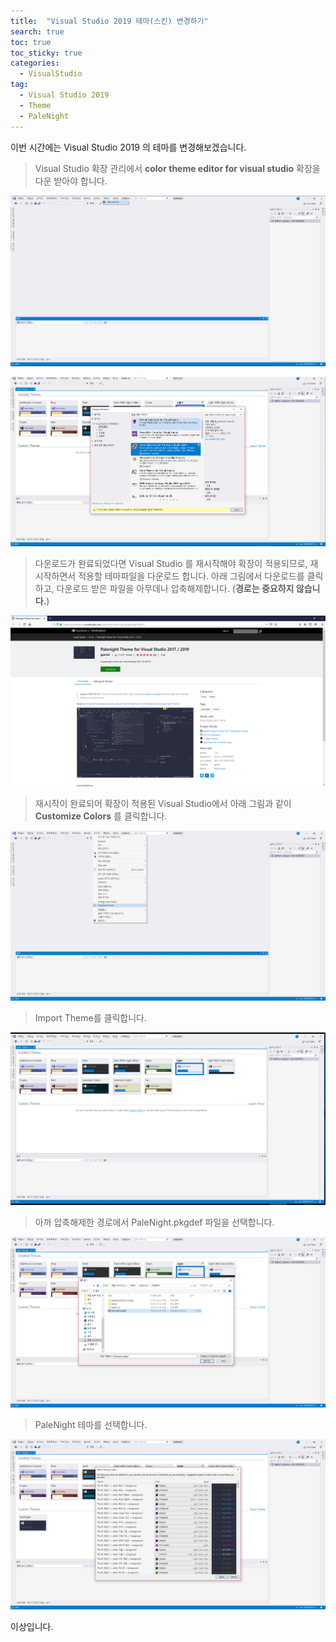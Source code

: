 ```yaml
---
title:  "Visual Studio 2019 테마(스킨) 변경하기"
search: true
toc: true
toc_sticky: true
categories: 
  - VisualStudio
tag:
  - Visual Studio 2019
  - Theme
  - PaleNight
---
```


이번 시간에는 Visual Studio 2019 의 테마를 변경해보겠습니다.

>Visual Studio 확장 관리에서 **color theme editor for visual studio** 확장을 다운 받아야 합니다.

![VS_Theme_(1)](/assets/images/VS_Theme_(1).png)

![VS_Theme_(2)](/assets/images/VS_Theme_(2).PNG)

>다운로드가 완료되었다면 Visual Studio 를 재시작해야 확장이 적용되므로, 재시작하면서 적용할 테마파일을 다운로드 합니다. 아래 그림에서 다운로드를 클릭하고, 다운로드 받은 파일을 아무데나 압축해제합니다. (**경로는 중요하지 않습니다.**)

![VS_Theme_(3)](/assets/images/VS_Theme_(3).png)

>재시작이 완료되어 확장이 적용된 Visual Studio에서 아래 그림과 같이 **Customize Colors** 를 클릭합니다.

![VS_Theme_(4)](/assets/images/VS_Theme_(4).png)

>Import Theme를 클릭합니다.

![VS_Theme_(5)](/assets/images/VS_Theme_(5).png)

>아까 압축해제한 경로에서 PaleNight.pkgdef 파일을 선택합니다.

![VS_Theme_(6)](/assets/images/VS_Theme_(6).png)

>PaleNight 테마를 선택합니다.

![VS_Theme_(7)](/assets/images/VS_Theme_(7).png)

이상입니다.